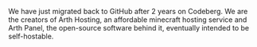 We have just migrated back to GitHub after 2 years on Codeberg. We are the creators of Arth Hosting, an affordable minecraft hosting service and Arth Panel, the open-source software behind it, eventually intended to be self-hostable.
